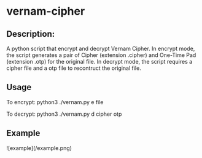 <h1> vernam-cipher </h1>
<h2> Description: </h2>
A python script that encrypt and decrypt Vernam Cipher. In encrypt mode, the script  generates a pair of Cipher (extension .cipher) and One-Time Pad (extension .otp) for the original file. In decrypt mode, the script requires a cipher file and a otp file to recontruct the original file.

<h2>Usage</h2>

To encrypt:
python3 ./vernam.py e file

To decrypt:
python3 ./vernam.py d cipher otp

<h2>Example</h2>
![example](/example.png)
